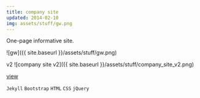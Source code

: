 ```yaml
---
title: company site
updated: 2014-02-10 
img: assets/stuff/gw.png
---
```


One-page informative site.

![gw]({{ site.baseurl }}/assets/stuff/gw.png)

v2 ![company site v2]({{ site.baseurl }}/assets/stuff/company_site_v2.png)

[view](http://www.govwizely.com/)

`Jekyll` `Bootstrap` `HTML` `CSS` `jQuery` 